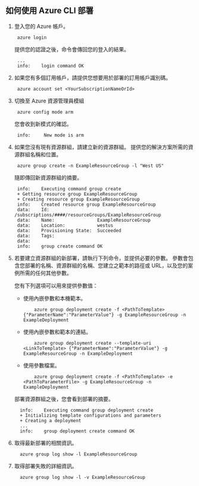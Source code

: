 ## <a name="how-to-deploy-with-azure-cli"></a>如何使用 Azure CLI 部署
1. 登入您的 Azure 帳戶。
   
        azure login
   
   提供您的認證之後，命令會傳回您的登入的結果。
   
        ...
        info:    login command OK
2. 如果您有多個訂用帳戶，請提供您想要用於部署的訂用帳戶識別碼。
   
        azure account set <YourSubscriptionNameOrId>
3. 切換至 Azure 資源管理員模組
   
        azure config mode arm
   
   您會收到新模式的確認。
   
        info:     New mode is arm
4. 如果您沒有現有資源群組，請建立新的資源群組。 提供您的解決方案所需的資源群組名稱和位置。
   
        azure group create -n ExampleResourceGroup -l "West US"
   
   隨即傳回新資源群組的摘要。
   
        info:    Executing command group create
        + Getting resource group ExampleResourceGroup
        + Creating resource group ExampleResourceGroup
        info:    Created resource group ExampleResourceGroup
        data:    Id:                  /subscriptions/####/resourceGroups/ExampleResourceGroup
        data:    Name:                ExampleResourceGroup
        data:    Location:            westus
        data:    Provisioning State:  Succeeded
        data:    Tags:
        data:
        info:    group create command OK
5. 若要建立資源群組的新部署，請執行下列命令，並提供必要的參數。 參數會包含您部署的名稱、資源群組的名稱、您建立之範本的路徑或 URL，以及您的案例所需的任何其他參數。
   
   您有下列選項可以用來提供參數值：
   
   * 使用內嵌參數和本機範本。
     
             azure group deployment create -f <PathToTemplate> {"ParameterName":"ParameterValue"} -g ExampleResourceGroup -n ExampleDeployment
   * 使用內嵌參數和範本的連結。
     
             azure group deployment create --template-uri <LinkToTemplate> {"ParameterName":"ParameterValue"} -g ExampleResourceGroup -n ExampleDeployment
   * 使用參數檔案。
     
             azure group deployment create -f <PathToTemplate> -e <PathToParameterFile> -g ExampleResourceGroup -n ExampleDeployment
   
   部署資源群組之後，您會看到部署的摘要。
   
         info:    Executing command group deployment create
         + Initializing template configurations and parameters
         + Creating a deployment
         ...
         info:    group deployment create command OK
6. 取得最新部署的相關資訊。
   
         azure group log show -l ExampleResourceGroup
7. 取得部署失敗的詳細資訊。
   
         azure group log show -l -v ExampleResourceGroup



<!--HONumber=Jan17_HO3-->



